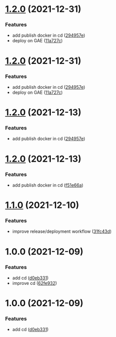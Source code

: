 # [1.2.0](https://github.com/julien-bouquet/personal-blog/compare/1.1.0...1.2.0) (2021-12-31)


### Features

* add publish docker in cd ([294957e](https://github.com/julien-bouquet/personal-blog/commit/294957e2b556a988387d6c7336fce6d73852e8d0))
* deploy on GAE ([11a727c](https://github.com/julien-bouquet/personal-blog/commit/11a727c04ac9abdbc83861b80d79556af6f32d68))

# [1.2.0](https://github.com/julien-bouquet/personal-blog/compare/1.1.0...1.2.0) (2021-12-31)


### Features

* add publish docker in cd ([294957e](https://github.com/julien-bouquet/personal-blog/commit/294957e2b556a988387d6c7336fce6d73852e8d0))
* deploy on GAE ([11a727c](https://github.com/julien-bouquet/personal-blog/commit/11a727c04ac9abdbc83861b80d79556af6f32d68))

# [1.2.0](https://github.com/julien-bouquet/personal-blog/compare/1.1.0...1.2.0) (2021-12-13)


### Features

* add publish docker in cd ([294957e](https://github.com/julien-bouquet/personal-blog/commit/294957e2b556a988387d6c7336fce6d73852e8d0))

# [1.2.0](https://github.com/julien-bouquet/personal-blog/compare/1.1.0...1.2.0) (2021-12-13)


### Features

* add publish docker in cd ([f51e66a](https://github.com/julien-bouquet/personal-blog/commit/f51e66a084be2336e4b1d11c3e09b5c95a13eb77))

# [1.1.0](https://github.com/julien-bouquet/personal-blog/compare/1.0.0...1.1.0) (2021-12-10)


### Features

* improve release/deployment workflow ([31fc43d](https://github.com/julien-bouquet/personal-blog/commit/31fc43d5627a9fffef3b548705d01a86d54a5e58))

# 1.0.0 (2021-12-09)


### Features

* add cd ([d0eb331](https://github.com/julien-bouquet/personal-blog/commit/d0eb33176771de1123abc2947d31d2d7d6911be8))
* improve cd ([62fe932](https://github.com/julien-bouquet/personal-blog/commit/62fe9328fa49936efcfe076f0d2bcf6aa2041a6b))

# 1.0.0 (2021-12-09)


### Features

* add cd ([d0eb331](https://github.com/julien-bouquet/personal-blog/commit/d0eb33176771de1123abc2947d31d2d7d6911be8))
